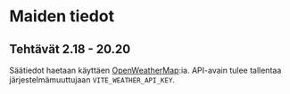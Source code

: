 # Maiden tiedot 

## Tehtävät 2.18 - 20.20

Säätiedot haetaan käyttäen [OpenWeatherMap](https://openweathermap.org/):ia. 
API-avain tulee tallentaa järjestelmämuuttujaan `VITE_WEATHER_API_KEY`.
